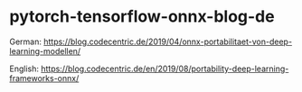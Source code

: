# pytorch-tensorflow-onnx-blog-de


German: https://blog.codecentric.de/2019/04/onnx-portabilitaet-von-deep-learning-modellen/

English: https://blog.codecentric.de/en/2019/08/portability-deep-learning-frameworks-onnx/
